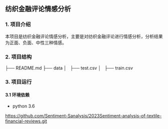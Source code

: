 ## 纺织金融评论情感分析

### 1. 项目介绍

本项目是纺织金融评论情感分析，主要是对纺织金融评论进行情感分析，分析结果为正面、负面、中性三种情感。

### 2. 项目结构


├── README.md
├── data
│   ├── test.csv
│   ├── train.csv

### 3. 项目运行

#### 3.1 环境依赖

- python 3.6

https://github.com/Sentiment-Sanalysis/2023Sentiment-analysis-of-textile-financial-reviews.git